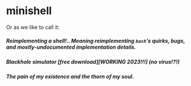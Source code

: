 # minishell

Or as we like to call it:

##### Reimplementing a shell!.. Meaning reimplementing `bash`'s quirks, bugs, and mostly-undocumented implementation details.

##### Blackhole simulator \[free download]\[WORKING 2023!!!] \(no virus!?!)

##### The pain of my existence and the thorn of my soul.
